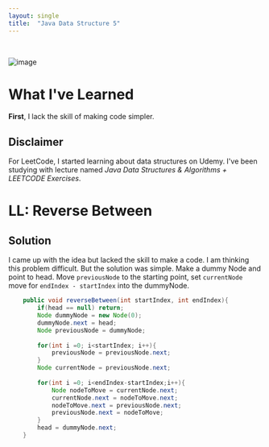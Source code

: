 ```yaml
---
layout: single
title:  "Java Data Structure 5"
---
```

<br>

![image](https://github.com/DutchVandaline/DutchVandaline.github.io/assets/142364450/b75c9826-3f3f-44ba-9d85-dc8eb7d3aba1)

# What I've Learned
**First**, I lack the skill of making code simpler.

## Disclaimer
 For LeetCode, I started learning about data structures on Udemy. I've been studying with lecture named *Java Data Structures & Algorithms + LEETCODE Exercises*. 

# LL: Reverse Between

## Solution

 I came up with the idea but lacked the skill to make a code. I am thinking this problem difficult. But the solution was simple. Make a dummy Node and point to head. Move `previousNode` to the starting point, set `currentNode`
 move for `endIndex - startIndex` into the dummyNode. 

```java
    public void reverseBetween(int startIndex, int endIndex){
        if(head == null) return;
        Node dummyNode = new Node(0);
        dummyNode.next = head;
        Node previousNode = dummyNode;
        
        for(int i =0; i<startIndex; i++){
            previousNode = previousNode.next;
        }
        Node currentNode = previousNode.next;
        
        for(int i =0; i<endIndex-startIndex;i++){
            Node nodeToMove = currentNode.next;
            currentNode.next = nodeToMove.next;
            nodeToMove.next = previousNode.next;
            previousNode.next = nodeToMove;
        }
        head = dummyNode.next;
    }
```
